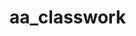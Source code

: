 # aa_classwork





















































































































